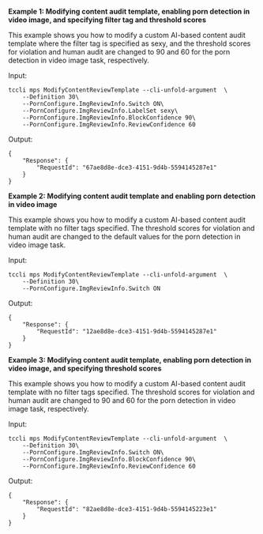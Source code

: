 **Example 1: Modifying content audit template, enabling porn detection in video image, and specifying filter tag and threshold scores**

This example shows you how to modify a custom AI-based content audit template where the filter tag is specified as sexy, and the threshold scores for violation and human audit are changed to 90 and 60 for the porn detection in video image task, respectively.

Input: 

```
tccli mps ModifyContentReviewTemplate --cli-unfold-argument  \
    --Definition 30\
    --PornConfigure.ImgReviewInfo.Switch ON\
    --PornConfigure.ImgReviewInfo.LabelSet sexy\
    --PornConfigure.ImgReviewInfo.BlockConfidence 90\
    --PornConfigure.ImgReviewInfo.ReviewConfidence 60
```

Output: 
```
{
    "Response": {
        "RequestId": "67ae8d8e-dce3-4151-9d4b-5594145287e1"
    }
}
```

**Example 2: Modifying content audit template and enabling porn detection in video image**

This example shows you how to modify a custom AI-based content audit template with no filter tags specified. The threshold scores for violation and human audit are changed to the default values for the porn detection in video image task.

Input: 

```
tccli mps ModifyContentReviewTemplate --cli-unfold-argument  \
    --Definition 30\
    --PornConfigure.ImgReviewInfo.Switch ON
```

Output: 
```
{
    "Response": {
        "RequestId": "12ae8d8e-dce3-4151-9d4b-5594145287e1"
    }
}
```

**Example 3: Modifying content audit template, enabling porn detection in video image, and specifying threshold scores**

This example shows you how to modify a custom AI-based content audit template with no filter tags specified. The threshold scores for violation and human audit are changed to 90 and 60 for the porn detection in video image task, respectively.

Input: 

```
tccli mps ModifyContentReviewTemplate --cli-unfold-argument  \
    --Definition 30\
    --PornConfigure.ImgReviewInfo.Switch ON\
    --PornConfigure.ImgReviewInfo.BlockConfidence 90\
    --PornConfigure.ImgReviewInfo.ReviewConfidence 60
```

Output: 
```
{
    "Response": {
        "RequestId": "82ae8d8e-dce3-4151-9d4b-5594145223e1"
    }
}
```

